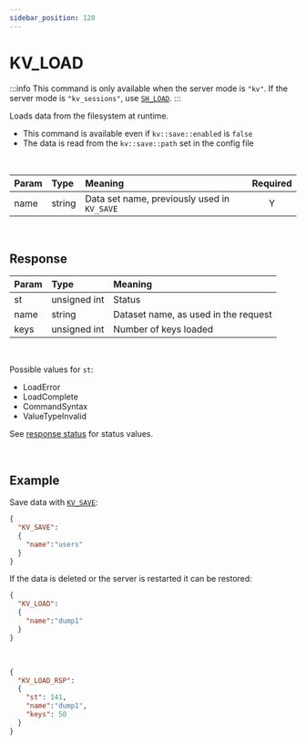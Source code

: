 ```yaml
---
sidebar_position: 120
---
```


# KV_LOAD

:::info
This command is only available when the server mode is `"kv"`. If the server mode is `"kv_sessions"`, use [`SH_LOAD`](../sessions/sh-load).
:::

Loads data from the filesystem at runtime.

- This command is available even if `kv::save::enabled` is `false`
- The data is read from the `kv::save::path` set in the config file


<br/>

|Param|Type|Meaning|Required|
|:---|:---|:---|:---:|
|name|string|Data set name, previously used in `KV_SAVE`|Y|

<br/>

## Response

|Param|Type|Meaning|
|:---|:---|:---|
|st|unsigned int|Status|
|name|string|Dataset name, as used in the request|
|keys|unsigned int|Number of keys loaded|

<br/>


Possible values for `st`:

- LoadError
- LoadComplete
- CommandSyntax 
- ValueTypeInvalid


See [response status](./../Statuses) for status values.

<br/>

## Example

Save data with [`KV_SAVE`](./kv-save):

```json title="Save data"
{
  "KV_SAVE":
  {
    "name":"users"
  }
}
```

If the data is deleted or the server is restarted it can be restored:

```json title="Load Request"
{
  "KV_LOAD":
  {
    "name":"dump1"
  }
}
```

<br/>

```json title="Load Response"
{
  "KV_LOAD_RSP":
  {
    "st": 141,
    "name":"dump1",
    "keys": 50
  }
}
```
